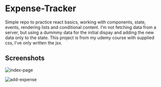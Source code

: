 # Expense-Tracker
Simple repo to practice react basics, working with components, state, events, rendering lists and conditional content. I'm not fetching data from a server, but using a dummmy data for the initial dispay and adding the new data only to the state. This project is from my udemy course with supplied css, I've only written the jsx.

## Screenshots

![index-page](https://github.com/DimitarStefan0v/Expense-Tracker/assets/64395262/a556b192-a82d-4d19-84de-140e9c0bc81c)

![add-expense](https://github.com/DimitarStefan0v/Expense-Tracker/assets/64395262/bb7dfa20-53d4-4ece-8b27-73b32ede5a7a)
